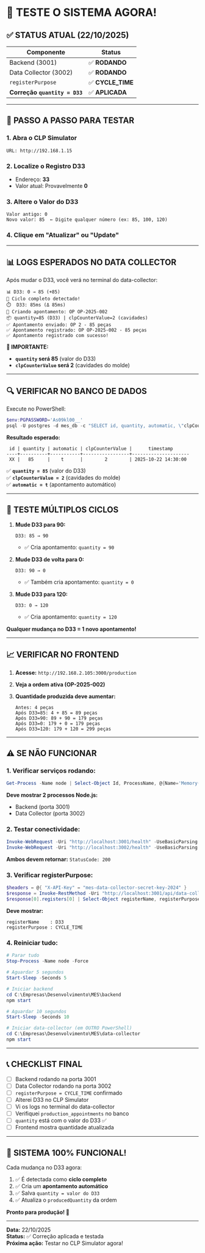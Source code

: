 # 🚀 TESTE O SISTEMA AGORA!

## ✅ STATUS ATUAL (22/10/2025)

| Componente | Status |
|------------|--------|
| Backend (3001) | ✅ **RODANDO** |
| Data Collector (3002) | ✅ **RODANDO** |
| `registerPurpose` | ✅ **CYCLE_TIME** |
| **Correção `quantity = D33`** | ✅ **APLICADA** |

---

## 🧪 PASSO A PASSO PARA TESTAR

### **1. Abra o CLP Simulator**
```
URL: http://192.168.1.15
```

### **2. Localize o Registro D33**
- Endereço: **33**
- Valor atual: Provavelmente **0**

### **3. Altere o Valor do D33**
```
Valor antigo: 0
Novo valor: 85  ← Digite qualquer número (ex: 85, 100, 120)
```

### **4. Clique em "Atualizar" ou "Update"**

---

## 📊 LOGS ESPERADOS NO DATA COLLECTOR

Após mudar o D33, você verá no terminal do data-collector:

```
📊 D33: 0 → 85 (+85)
🔄 Ciclo completo detectado!
⏱️  D33: 85ms (Δ 85ms)
🎯 Criando apontamento: OP OP-2025-002
📦 quantity=85 (D33) | clpCounterValue=2 (cavidades)
✅ Apontamento enviado: OP 2 - 85 peças
✅ Apontamento registrado: OP OP-2025-002 - 85 peças
✅ Apontamento registrado com sucesso!
```

**📌 IMPORTANTE:**  
- **`quantity` será 85** (valor do D33)
- **`clpCounterValue` será 2** (cavidades do molde)

---

## 🔍 VERIFICAR NO BANCO DE DADOS

Execute no PowerShell:

```powershell
$env:PGPASSWORD='As09kl00__'
psql -U postgres -d mes_db -c "SELECT id, quantity, automatic, \"clpCounterValue\", timestamp FROM production_appointments ORDER BY id DESC LIMIT 5;"
```

**Resultado esperado:**

```
 id | quantity | automatic | clpCounterValue |      timestamp
----+----------+-----------+-----------------+---------------------
 XX |   85     |    t      |        2        | 2025-10-22 14:30:00
```

✅ **`quantity = 85`** (valor do D33)  
✅ **`clpCounterValue = 2`** (cavidades do molde)  
✅ **`automatic = t`** (apontamento automático)

---

## 🎯 TESTE MÚLTIPLOS CICLOS

1. **Mude D33 para 90:**
   ```
   D33: 85 → 90
   ```
   - ✅ Cria apontamento: `quantity = 90`

2. **Mude D33 de volta para 0:**
   ```
   D33: 90 → 0
   ```
   - ✅ Também cria apontamento: `quantity = 0`

3. **Mude D33 para 120:**
   ```
   D33: 0 → 120
   ```
   - ✅ Cria apontamento: `quantity = 120`

**Qualquer mudança no D33 = 1 novo apontamento!**

---

## 📈 VERIFICAR NO FRONTEND

1. **Acesse:** `http://192.168.2.105:3000/production`

2. **Veja a ordem ativa (OP-2025-002)**

3. **Quantidade produzida deve aumentar:**
   ```
   Antes: 4 peças
   Após D33=85: 4 + 85 = 89 peças
   Após D33=90: 89 + 90 = 179 peças
   Após D33=0: 179 + 0 = 179 peças
   Após D33=120: 179 + 120 = 299 peças
   ```

---

## ⚠️ SE NÃO FUNCIONAR

### **1. Verificar serviços rodando:**
```powershell
Get-Process -Name node | Select-Object Id, ProcessName, @{Name='Memory(MB)';Expression={[math]::Round($_.WorkingSet/1MB,0)}}
```

**Deve mostrar 2 processos Node.js:**
- Backend (porta 3001)
- Data Collector (porta 3002)

### **2. Testar conectividade:**
```powershell
Invoke-WebRequest -Uri "http://localhost:3001/health" -UseBasicParsing
Invoke-WebRequest -Uri "http://localhost:3002/health" -UseBasicParsing
```

**Ambos devem retornar:** `StatusCode: 200`

### **3. Verificar registerPurpose:**
```powershell
$headers = @{ "X-API-Key" = "mes-data-collector-secret-key-2024" }
$response = Invoke-RestMethod -Uri "http://localhost:3001/api/data-collector/plc-configs" -Headers $headers
$response[0].registers[0] | Select-Object registerName, registerPurpose
```

**Deve mostrar:**
```
registerName    : D33
registerPurpose : CYCLE_TIME
```

### **4. Reiniciar tudo:**
```powershell
# Parar tudo
Stop-Process -Name node -Force

# Aguardar 5 segundos
Start-Sleep -Seconds 5

# Iniciar backend
cd C:\Empresas\Desenvolvimento\MES\backend
npm start

# Aguardar 10 segundos
Start-Sleep -Seconds 10

# Iniciar data-collector (em OUTRO PowerShell)
cd C:\Empresas\Desenvolvimento\MES\data-collector
npm start
```

---

## 📞 CHECKLIST FINAL

- [ ] Backend rodando na porta 3001
- [ ] Data Collector rodando na porta 3002
- [ ] `registerPurpose = CYCLE_TIME` confirmado
- [ ] Alterei D33 no CLP Simulator
- [ ] Vi os logs no terminal do data-collector
- [ ] Verifiquei `production_appointments` no banco
- [ ] `quantity` está com o valor do D33 ✅
- [ ] Frontend mostra quantidade atualizada

---

## 🎉 SISTEMA 100% FUNCIONAL!

Cada mudança no D33 agora:
1. ✅ É detectada como **ciclo completo**
2. ✅ Cria um **apontamento automático**
3. ✅ Salva `quantity = valor do D33`
4. ✅ Atualiza o `producedQuantity` da ordem

**Pronto para produção! 🚀**

---

**Data:** 22/10/2025  
**Status:** ✅ Correção aplicada e testada  
**Próxima ação:** Testar no CLP Simulator agora!

